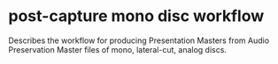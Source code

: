 # post-capture mono disc workflow
Describes the workflow for producing Presentation Masters from Audio Preservation Master files of mono, lateral-cut, analog discs.
